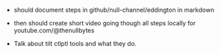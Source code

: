 - should document steps in github/null-channel/eddington in markdown
- then should create short video going though all steps locally for youtube.com/@thenullbytes


- Talk about tilt ctlptl tools and what they do.